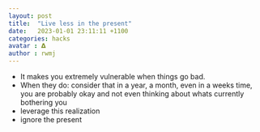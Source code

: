 ```yaml
---
layout: post
title:  "Live less in the present"
date:   2023-01-01 23:11:11 +1100
categories: hacks
avatar : 𝝙
author : rwmj
---
```


-  It makes you extremely vulnerable when things go bad. 
- When they do: consider that in a year, a month, even in a weeks time, you are probably okay and not even thinking about whats currently bothering you
- leverage this realization
- ignore the present